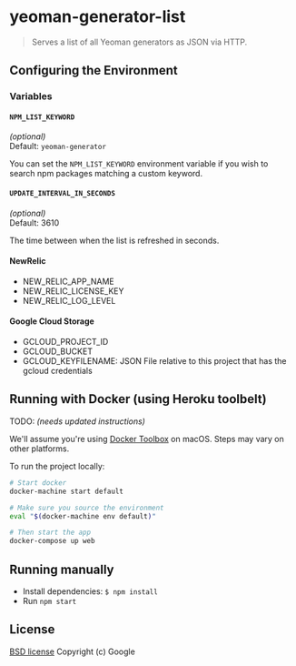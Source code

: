 # yeoman-generator-list

> Serves a list of all Yeoman generators as JSON via HTTP.

## Configuring the Environment

### Variables

#### `NPM_LIST_KEYWORD`

*(optional)*<br>
Default: `yeoman-generator`

You can set the `NPM_LIST_KEYWORD` environment variable if you wish to search npm packages matching a custom keyword.

#### `UPDATE_INTERVAL_IN_SECONDS`

*(optional)*<br>
Default: 3610

The time between when the list is refreshed in seconds.

#### NewRelic

 - NEW_RELIC_APP_NAME
 - NEW_RELIC_LICENSE_KEY
 - NEW_RELIC_LOG_LEVEL

#### Google Cloud Storage

 - GCLOUD_PROJECT_ID
 - GCLOUD_BUCKET
 - GCLOUD_KEYFILENAME: JSON File relative to this project that has the gcloud credentials

## Running with Docker (using Heroku toolbelt)

TODO: *(needs updated instructions)*

We'll assume you're using [Docker Toolbox](https://www.docker.com/toolbox) on macOS. Steps may vary on other platforms.

To run the project locally:

```sh
# Start docker
docker-machine start default

# Make sure you source the environment
eval "$(docker-machine env default)"

# Then start the app
docker-compose up web
```

## Running manually

- Install dependencies: `$ npm install`
- Run `npm start`

## License

[BSD license](http://opensource.org/licenses/bsd-license.php)
Copyright (c) Google
